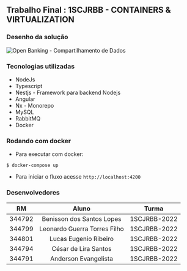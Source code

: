 ## Trabalho Final : 1SCJRBB - CONTAINERS & VIRTUALIZATION


### Desenho da solução

![Open Banking - Compartilhamento de Dados](./ms_fiap.drawio.png "Open Banking - Compartilhamento de Dados")

### Tecnologias utilizadas

- NodeJs
- Typescript
- Nestjs - Framework para backend Nodejs
- Angular
- Nx - Monorepo
- MySQL
- RabbitMQ
- Docker

### Rodando com docker
- Para executar com docker:

```
$ docker-compose up
```
- Para iniciar o fluxo acesse `http://localhost:4200`




### Desenvolvedores

| RM  | Aluno | Turma |
| ------------- |:-------------:| --------- | 
| 344792      | Benisson dos Santos Lopes     | 1SCJRBB-2022 |
| 344799      | Leonardo Guerra Torres Filho     | 1SCJRBB-2022 |
| 344801      | Lucas Eugenio Ribeiro     | 1SCJRBB-2022 |
| 344794      | César de Lira Santos     | 1SCJRBB-2022 |
| 344791      | Anderson Evangelista     | 1SCJRBB-2022 |
